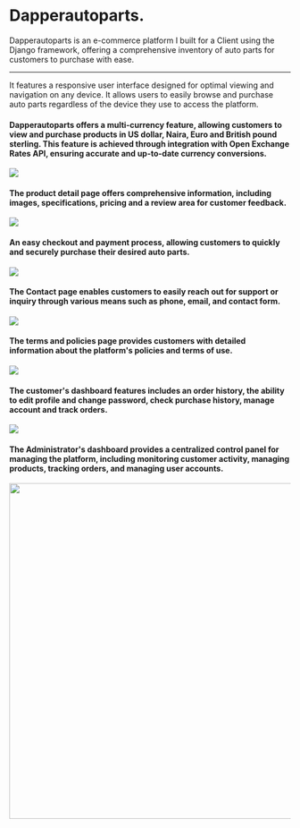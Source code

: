 # Dapperautoparts.
 Dapperautoparts is an e-commerce platform I built for a Client using the Django framework, offering a comprehensive inventory of auto parts for customers to purchase with ease.
<hr>
<p>It features a responsive user interface designed for optimal viewing and navigation on any device. It allows users to easily browse and purchase auto parts regardless of the device they use to access the platform.</p>

<h4>Dapperautoparts offers a multi-currency feature, allowing customers to view and purchase products in US dollar, Naira, Euro and British pound sterling. This feature is achieved through integration with Open Exchange Rates API, ensuring accurate and up-to-date currency conversions.</h4>
<img src="https://user-images.githubusercontent.com/89584431/213954526-bd40a48c-869a-4955-96ee-08f01c702642.gif">

<h4>The product detail page offers comprehensive information, including images, specifications, pricing and a review area for customer feedback.</h4>
<img src="https://user-images.githubusercontent.com/89584431/213955913-02b0d3b9-5fc4-4468-913f-ce19e201a4c8.gif">

<h4>An easy checkout and payment process, allowing customers to quickly and securely purchase their desired auto parts.</h4>
<img src="https://user-images.githubusercontent.com/89584431/213957513-0891dd3d-164d-4423-98b7-e949cb678303.gif">

<h4>The Contact page enables customers to easily reach out for support or inquiry through various means such as phone, email, and contact form.</h4>
<img src="https://user-images.githubusercontent.com/89584431/213958153-09920253-0743-4d66-aaca-4afcc0f7760c.gif">

<h4>The terms and policies page provides customers with detailed information about the platform's policies and terms of use.</h4>
<img src="https://user-images.githubusercontent.com/89584431/213958610-03230b89-9966-4a3d-adf0-17e3f99aea75.gif">

<h4>The customer's dashboard features includes an order history, the ability to edit profile and change password, check purchase history, manage account and track orders.</h4>
<img src="https://user-images.githubusercontent.com/89584431/213959288-43ae408f-e011-43ef-958b-378f1363dfbb.gif">

<h4>The Administrator's dashboard provides a centralized control panel for managing the platform, including monitoring customer activity, managing products, tracking orders, and managing user accounts.</h4>
<img src="https://user-images.githubusercontent.com/89584431/213959587-b33975d1-07a8-44c0-b586-0e6226ad0403.png" width="600">
